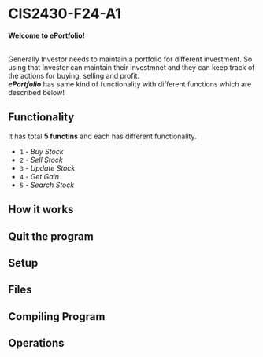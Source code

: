 # CIS2430-F24-A1

**Welcome to ePortfolio!** <br> <br>

Generally Investor needs to maintain a portfolio for different investment. So using that Investor can maintain their investmnet and they can keep track of the actions for buying, selling and profit. <br> **_ePortfolio_** has same kind of functionality with different functions which are described below!


## Functionality
It has total **5 functins** and each has different functionality. <br>

- `1` - _Buy Stock_
- `2` - _Sell Stock_
- `3` - _Update Stock_
- `4` - _Get Gain_
- `5` - _Search Stock_


## How it works

## Quit the program

## Setup

## Files

## Compiling Program

## Operations



